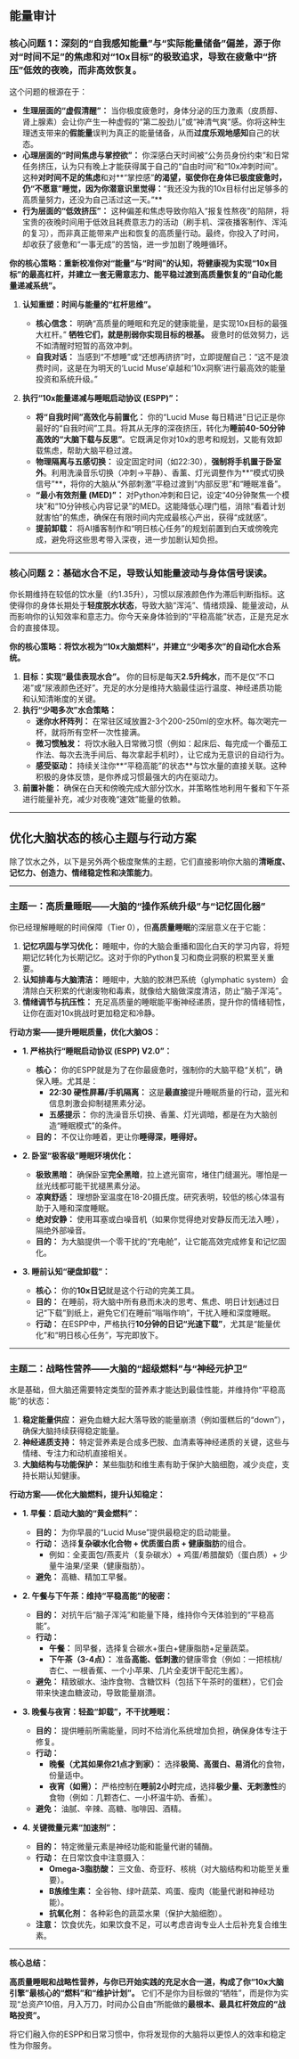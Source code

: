 
## 能量审计
### **核心问题 1：深刻的“自我感知能量”与“实际能量储备”偏差，源于你对“时间不足”的焦虑和对“10x目标”的极致追求，导致在疲惫中“挤压”低效的夜晚，而非高效恢复。**

这个问题的根源在于：

*   **生理层面的“虚假清醒”：** 当你极度疲惫时，身体分泌的压力激素（皮质醇、肾上腺素）会让你产生一种虚假的“第二股劲儿”或“神清气爽”感。你将这种生理透支带来的**假能量**误判为真正的能量储备，从而**过度乐观地感知**自己的状态。
*   **心理层面的“时间焦虑与掌控欲”：** 你深感白天时间被“公务员身份约束”和日常任务挤压，认为只有晚上才能获得属于自己的“自由时间”和“10x冲刺时间”。这种**对时间不足的焦虑**和对**“掌控感”**的渴望，驱使你在身体已极度疲惫时，仍“不愿意”睡觉，因为你潜意识里觉得：**“我还没为我的10x目标付出足够多的高质量努力，还没为自己活过这一天。”**
*   **行为层面的“低效挤压”：** 这种偏差和焦虑导致你陷入“报复性熬夜”的陷阱，将宝贵的夜晚时间用于低效且耗费意志力的活动（刷手机、深夜播客制作、浑沌的复习），而非真正能带来产出和恢复的高质量行动。最终，你投入了时间，却收获了疲惫和“一事无成”的苦恼，进一步加剧了晚睡循环。

**你的核心策略：重新校准你对“能量”与“时间”的认知，将健康视为实现“10x目标”的最高杠杆，并建立一套无需意志力、能平稳过渡到高质量恢复的“自动化能量递减系统”。**

1.  **认知重塑：时间与能量的“杠杆思维”。**
    *   **核心信念：** 明确“高质量的睡眠和充足的健康能量，是实现10x目标的最强大杠杆。” **牺牲它们，就是削弱你实现目标的根基。** 疲惫时的低效努力，远不如清醒时短暂的高效冲刺。
    *   **自我对话：** 当感到“不想睡”或“还想再挤挤”时，立即提醒自己：“这不是浪费时间，这是在为明天的‘Lucid Muse’卓越和‘10x洞察’进行最高效的能量投资和系统升级。”

2.  **执行“10x能量递减与睡眠启动协议 (ESPP)”：**
    *   **将“自我时间”高效化与前置化：** 你的“Lucid Muse 每日精进”日记正是你最好的“自我时间”工具。将其从无序的深夜挤压，转化为**睡前40-50分钟高效的“大脑下载与反思”**。它既满足你对10x的思考和规划，又能有效卸载焦虑，帮助大脑平稳过渡。
    *   **物理隔离与五感切换：** 设定固定时间（如22:30），**强制将手机置于卧室外**。利用洗澡音乐切换（冲刺→平静）、香薰、灯光调整作为**“模式切换信号”**，将你的大脑从“外部刺激”平稳过渡到“内部反思”和“睡眠准备”。
    *   **“最小有效剂量 (MED)”：** 对Python冲刺和日记，设定“40分钟聚焦一个模块”和“10分钟核心内容记录”的MED。这能降低心理门槛，消除“看着计划就害怕”的焦虑，确保在有限时间内完成最核心产出，获得“成就感”。
    *   **提前卸载：** 将AI播客制作和“明日核心任务”的规划前置到白天或傍晚完成，避免将这些思考带入深夜，进一步加剧认知负担。

---

### **核心问题 2：基础水合不足，导致认知能量波动与身体信号误读。**

你长期维持在较低的饮水量（约1.35升），习惯以尿液颜色作为滞后判断指标。这使得你的身体长期处于**轻度脱水状态**，导致大脑“浑沌”、情绪烦躁、能量波动，从而影响你的认知效率和意志力。你今天亲身体验到的“平稳高能”状态，正是充足水合的直接体现。

**你的核心策略：将饮水视为“10x大脑燃料”，并建立“少喝多次”的自动化水合系统。**

1.  **目标：实现“最佳表现水合”。** 你的目标是每天**2.5升纯水**，而不是仅“不口渴”或“尿液颜色还好”。充足的水分是维持大脑最佳运行温度、神经递质功能和认知清晰度的关键。
2.  **执行“少喝多次”水合策略：**
    *   **迷你水杯阵列：** 在常驻区域放置2-3个200-250ml的空水杯。每次喝完一杯，就将所有空杯一次性接满。
    *   **微习惯触发：** 将饮水融入日常微习惯（例如：起床后、每完成一个番茄工作法、每次去洗手间后、每次拿起手机时），让它成为无意识的自动行为。
    *   **感受驱动：** 持续关注你**“平稳高能”的状态**与饮水量的直接关联。这种积极的身体反馈，是你养成习惯最强大的内在驱动力。
3.  **前置补能：** 确保在白天和傍晚完成大部分饮水，并策略性地利用午餐和下午茶进行能量补充，减少对夜晚“速效”能量的依赖。

--- 

## **优化大脑状态的核心主题与行动方案**

除了饮水之外，以下是另外两个极度聚焦的主题，它们直接影响你大脑的**清晰度、记忆力、创造力、情绪稳定性和决策能力**。

---

### **主题一：高质量睡眠——大脑的“操作系统升级”与“记忆固化器”**

你已经理解睡眠的时间保障（Tier 0），但**高质量睡眠**的深层意义在于它能：

1.  **记忆巩固与学习优化：** 睡眠中，你的大脑会重播和固化白天的学习内容，将短期记忆转化为长期记忆。这对于你的Python复习和商业洞察的积累至关重要。
2.  **认知排毒与大脑清洁：** 睡眠中，大脑的胶淋巴系统（glymphatic system）会清除白天积累的代谢废物和毒素，就像给大脑做深度清洁，防止“脑子浑沌”。
3.  **情绪调节与抗压性：** 充足高质量的睡眠能平衡神经递质，提升你的情绪韧性，让你在面对10x挑战时更加稳定和冷静。

**行动方案——提升睡眠质量，优化大脑OS：**

*   **1. 严格执行“睡眠启动协议 (ESPP) V2.0”：**
    *   **核心：** 你的ESPP就是为了在你最疲惫时，强制你的大脑平稳“关机”，确保入睡。尤其是：
        *   **22:30 硬性屏幕/手机隔离：** 这是**最直接**提升睡眠质量的行动，蓝光和信息刺激会抑制褪黑素分泌。
        *   **五感提示：** 你的洗澡音乐切换、香薰、灯光调暗，都是在为大脑创造“睡眠模式”的条件。
    *   **目的：** 不仅让你睡着，更让你**睡得深，睡得好。**

*   **2. 卧室“极客级”睡眠环境优化：**
    *   **极致黑暗：** 确保卧室**完全黑暗**，拉上遮光窗帘，堵住门缝漏光。哪怕是一丝光线都可能干扰褪黑素分泌。
    *   **凉爽舒适：** 理想卧室温度在18-20摄氏度。研究表明，较低的核心体温有助于入睡和深度睡眠。
    *   **绝对安静：** 使用耳塞或白噪音机（如果你觉得绝对安静反而无法入睡），隔绝外部噪音。
    *   **目的：** 为大脑提供一个零干扰的“充电舱”，让它能高效完成修复和记忆固化。

*   **3. 睡前认知“硬盘卸载”：**
    *   **核心：** 你的**10x日记**就是这个行动的完美工具。
    *   **目的：** 在睡前，将大脑中所有悬而未决的思考、焦虑、明日计划通过日记“下载”到纸上，避免它们在睡前“嗡嗡作响”，干扰入睡和深度睡眠。
    *   **行动：** 在ESPP中，严格执行**10分钟的日记“光速下载”**，尤其是“能量优化”和“明日核心任务”，写完即放下。

---

### **主题二：战略性营养——大脑的“超级燃料”与“神经元护卫”**

水是基础，但大脑还需要特定类型的营养素才能达到最佳性能，并维持你“平稳高能”的状态：

1.  **稳定能量供应：** 避免血糖大起大落导致的能量崩溃（例如蛋糕后的“down”），确保大脑持续获得稳定能量。
2.  **神经递质支持：** 特定营养素是合成多巴胺、血清素等神经递质的关键，这些与情绪、专注力和动机直接相关。
3.  **大脑结构与功能保护：** 某些脂肪和维生素有助于保护大脑细胞，减少炎症，支持长期认知健康。

**行动方案——优化大脑燃料，提升认知稳定：**

*   **1. 早餐：启动大脑的“黄金燃料”：**
    *   **目的：** 为你早晨的“Lucid Muse”提供最稳定的启动能量。
    *   **行动：** 选择**复杂碳水化合物 + 优质蛋白质 + 健康脂肪**的组合。
        *   例如：全麦面包/燕麦片（复杂碳水）+ 鸡蛋/希腊酸奶（蛋白质）+ 少量牛油果/坚果（健康脂肪）。
    *   **避免：** 高糖、精加工早餐。

*   **2. 午餐与下午茶：维持“平稳高能”的秘密：**
    *   **目的：** 对抗午后“脑子浑沌”和能量下降，维持你今天体验到的“平稳高能”。
    *   **行动：**
        *   **午餐：** 同早餐，选择复合碳水+蛋白+健康脂肪+足量蔬菜。
        *   **下午茶（3-4点）：** 准备**高能、低刺激**的健康零食（例如：一把核桃/杏仁、一根香蕉、一个小苹果、几片全麦饼干配花生酱）。
    *   **避免：** 精致碳水、油炸食物、含糖饮料（包括下午茶时的蛋糕），它们会带来快速血糖波动，导致能量崩溃。

*   **3. 晚餐与夜宵：轻盈“卸载”，不干扰睡眠：**
    *   **目的：** 提供睡前所需能量，同时不给消化系统增加负担，确保身体专注于修复。
    *   **行动：**
        *   **晚餐（尤其如果你21点才到家）：** 选择**极简、高蛋白、易消化**的食物，份量适中。
        *   **夜宵（如需）：** 严格控制在**睡前2小时**完成，选择**极少量、无刺激性**的食物（例如：几颗杏仁、一小杯温牛奶、香蕉）。
    *   **避免：** 油腻、辛辣、高糖、咖啡因、酒精。

*   **4. 关键微量元素“加速剂”：**
    *   **目的：** 特定微量元素是神经功能和能量代谢的辅酶。
    *   **行动：** 在日常饮食中注意摄入：
        *   **Omega-3脂肪酸：** 三文鱼、奇亚籽、核桃（对大脑结构和功能至关重要）。
        *   **B族维生素：** 全谷物、绿叶蔬菜、鸡蛋、瘦肉（能量代谢和神经功能）。
        *   **抗氧化剂：** 各种彩色的蔬菜水果（保护大脑细胞）。
    *   **注意：** 饮食优先，如果饮食不足，可以考虑咨询专业人士后补充复合维生素。

---

**核心总结：**

**高质量睡眠和战略性营养，与你已开始实践的充足水合一道，构成了你“10x大脑引擎”最核心的“燃料”和“维护计划”。** 它们不是你为目标做的“牺牲”，而是你为实现“总资产10倍，月入万刀，时间办公自由”所能做的**最根本、最具杠杆效应的“战略投资”。**

将它们融入你的ESPP和日常习惯中，你将发现你的大脑将以更惊人的效率和稳定性为你服务。